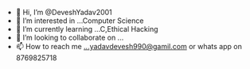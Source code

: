 - 👋 Hi, I’m @DeveshYadav2001
- 👀 I’m interested in ...Computer Science 
- 🌱 I’m currently learning ...C,Ethical Hacking
- 💞️ I’m looking to collaborate on ...
- 📫 How to reach me ...yadavdevesh990@gamil.com or whats app on 8769825718

<!---
DeveshYadav2001/DeveshYadav2001 is a ✨ special ✨ repository because its `README.md` (this file) appears on your GitHub profile.
You can click the Preview link to take a look at your changes.
--->
